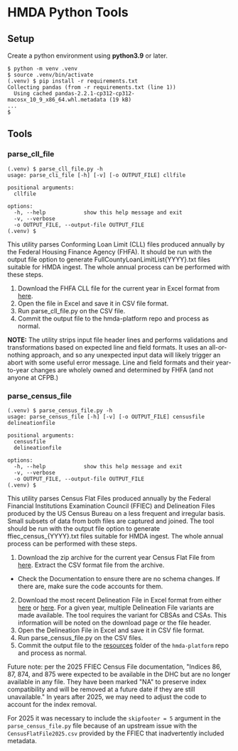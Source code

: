 # HMDA Python Tools

## Setup

Create a python environment using **python3.9** or later.

```
$ python -m venv .venv
$ source .venv/bin/activate
(.venv) $ pip install -r requirements.txt
Collecting pandas (from -r requirements.txt (line 1))
  Using cached pandas-2.2.1-cp312-cp312-macosx_10_9_x86_64.whl.metadata (19 kB)
...
$
```
## Tools

### parse_cll_file

```
(.venv) $ parse_cll_file.py -h
usage: parse_cli_file [-h] [-v] [-o OUTPUT_FILE] cllfile

positional arguments:
  cllfile

options:
  -h, --help            show this help message and exit
  -v, --verbose
  -o OUTPUT_FILE, --output-file OUTPUT_FILE
(.venv) $ 
```

This utility parses Conforming Loan Limit (CLL) files produced annually by the Federal Housing Finance Agency (FHFA). It should be run with the output file option to generate FullCountyLoanLimitList{YYYY}.txt files suitable for HMDA ingest. The whole annual process can be performed with these steps.

1. Download the FHFA CLL file for the current year in Excel format from [here](https://www.fhfa.gov/data/conforming-loan-limit-cll-values).
1. Open the file in Excel and save it in CSV file format.
1. Run parse_cll_file.py on the CSV file.
1. Commit the output file to the hmda-platform repo and process as normal.

**NOTE:** The utility strips input file header lines and performs validations and transformations based on expected line and field formats. It uses an all-or-nothing approach, and so any unexpected input data will likely trigger an abort with some useful error message. Line and field formats and their year-to-year changes are wholely owned and determined by FHFA (and not anyone at CFPB.)

### parse_census_file

```
(.venv) $ parse_census_file.py -h
usage: parse_census_file [-h] [-v] [-o OUTPUT_FILE] censusfile delineationfile

positional arguments:
  censusfile
  delineationfile

options:
  -h, --help            show this help message and exit
  -v, --verbose
  -o OUTPUT_FILE, --output-file OUTPUT_FILE
(.venv) $
```

This utility parses Census Flat Files produced annually by the Federal Financial Institutions Examination Council (FFIEC) and Delineation Files produced by the US Census Bureau on a less frequent and irregular basis. Small subsets of data from both files are captured and joined. The tool should be run with the output file option to generate ffiec_census_{YYYY}.txt files suitable for HMDA ingest. The whole annual process can be performed with these steps.

1. Download the zip archive for the current year Census Flat File from [here](https://www.ffiec.gov/data/census/flat-files). Extract the CSV format file from the archive. 
 - Check the Documentation to ensure there are no schema changes. If there are, make sure the code accounts for them. 
2. Download the most recent Delineation File in Excel format from either [here](https://www.census.gov/geographies/reference-files/time-series/demo/metro-micro/delineation-files.html) or [here](https://www2.census.gov/programs-surveys/metro-micro/geographies/reference-files/). For a given year, multiple Delineation File variants are made available. The tool requires the variant for CBSAs and CSAs. This information will be noted on the download page or the file header.
3. Open the Delineation File in Excel and save it in CSV file format.
4. Run parse_census_file.py on the CSV files.
5. Commit the output file to the [resources](https://github.com/cfpb/hmda-platform/tree/master/common/src/main/resources) folder of the `hmda-platform` repo and process as normal.

Future note: per the 2025 FFIEC Census File documentation, "Indices 86, 87, 874, and 875 were expected to be available in the DHC but are no longer available in any file. They have been marked "NA" to preserve index compatibility and will be removed at a future date if they are still unavailable." In years after 2025, we may need to adjust the code to account for the index removal. 

For 2025 it was necessary to include the `skipfooter = 5` argument in the `parse_census_file.py` file because of an upstream issue with the `CensusFlatFile2025.csv` provided by the FFIEC that inadvertently included metadata. 